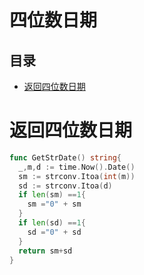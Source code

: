# 四位数日期

## 目录

-   [返回四位数日期](#返回四位数日期)

# 返回四位数日期

```go
func GetStrDate() string{
  _,m,d := time.Now().Date()
  sm := strconv.Itoa(int(m))
  sd := strconv.Itoa(d)
  if len(sm) ==1{
    sm ="0" + sm
  } 
  if len(sd) ==1{
    sd ="0" + sd
  } 
  return sm+sd
}
```
